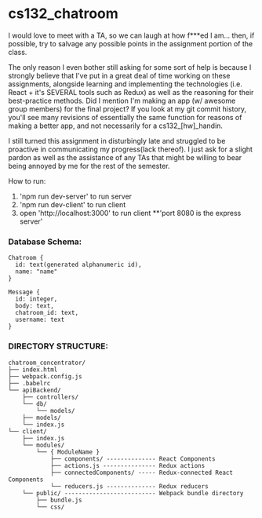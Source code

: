 # cs132_chatroom

I would love to meet with a TA, so we can laugh at how f***ed I am... then, if possible, try to salvage any possible points in the assignment portion of the class.

The only reason I even bother still asking for some sort of help is because I strongly believe that I've put in a great deal of time working on these assignments, alongside learning and implementing the technologies (i.e. React + it's SEVERAL tools such as Redux) as well as the reasoning for their best-practice methods. Did I mention I'm making an app (w/ awesome group members) for the final project? If you look at my git commit history, you'll see many revisions of essentially the same function for reasons of making a better app, and not necessarily for a cs132_[hw]_handin.

I still turned this assignment in disturbingly late and struggled to be proactive in communicating my progress(lack thereof). I just ask for a slight pardon as well as the assistance of any TAs that might be willing to bear being annoyed by me for the rest of the semester.

How to run:
  1. 'npm run dev-server' to run server
  2. 'npm run dev-client' to run client
  3. open 'http://localhost:3000' to run client **'port 8080 is the express server'

### Database Schema:
    Chatroom {
      id: text(generated alphanumeric id),
      name: "name"
    }

    Message {
      id: integer,
      body: text,
      chatroom_id: text,
      username: text
    }

### DIRECTORY STRUCTURE:
    chatroom_concentrator/
    ├── index.html
    ├── webpack.config.js
    ├── .babelrc
    └── apiBackend/
        ├── controllers/
        └── db/
            └── models/
        ├── models/
        └── index.js
    └── client/
        ├── index.js
        └── modules/
            └── { ModuleName }
                ├── components/ -------------- React Components
                ├── actions.js --------------- Redux actions
                ├── connectedComponents/ ----- Redux-connected React Components
                └── reducers.js -------------- Redux reducers
        └── public/ -------------------------- Webpack bundle directory
            ├── bundle.js
            └── css/
